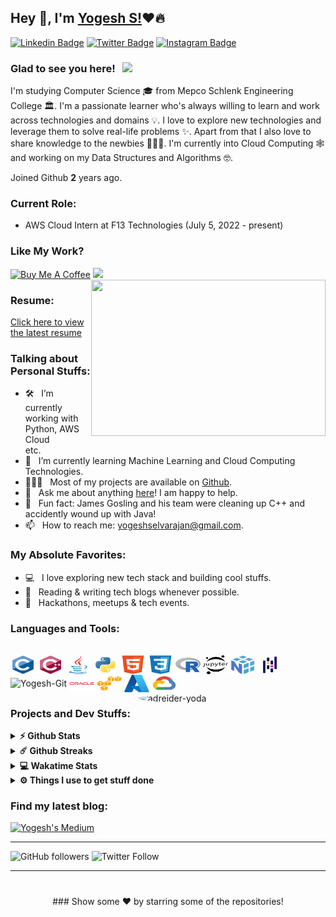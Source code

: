 ## Hey 👋, I'm [Yogesh S!](https://github.com/yogeshcenation/)❤️🔥

[![Linkedin Badge](https://img.shields.io/badge/-LinkedIn-0e76a8?style=flat-square&logo=Linkedin&logoColor=white)](https://www.linkedin.com/in/yogesh-s-544192203/)
[![Twitter Badge](https://img.shields.io/badge/-Twitter-00acee?style=flat-square&logo=Twitter&logoColor=white)](https://twitter.com/YogeshS66320455)
[![Instagram Badge](https://img.shields.io/badge/-Instagram-e4405f?style=flat-square&logo=Instagram&logoColor=white)](https://instagram.com/yogesh_photography24/)

### Glad to see you here! &nbsp; ![](https://visitor-badge.glitch.me/badge?page_id=yogeshcenation.yogeshcenation&style=flat-square&color=0088cc)

I'm studying Computer Science 🎓 from Mepco Schlenk Engineering College 🏛. I'm a passionate learner who's always willing to learn and work across technologies and domains 💡. I love to explore new technologies and leverage them to solve real-life problems ✨. Apart from that I also love to share knowledge to the newbies 👨🏻‍💻. I'm currently into Cloud Computing 🕸️ and working on my Data Structures and Algorithms 🤓.

Joined Github **2** years ago.

### Current Role:
- AWS Cloud Intern at F13 Technologies
  (July 5, 2022 - present)


### Like My Work?

<a href="https://www.buymeacoffee.com/yogeshcenation" target="_blank"><img src="https://cdn.buymeacoffee.com/buttons/v2/default-yellow.png" alt="Buy Me A Coffee" height="60px" width="217px" ></a>
[![](https://gitwar.herokuapp.com/badge?username=yogeshcenation&label=Gitwar%20Profile%20Score&style=for-the-badge&color=0088cc)](https://gitwar.herokuapp.com/)
<img align="right" height="250" width="375" alt="" src="https://raw.githubusercontent.com/iampavangandhi/iampavangandhi/master/gifs/coder.gif" />

### Resume:
[Click here to view the latest resume](https://cloudfil.es/5zEJioXMAzH)

### Talking about Personal Stuffs:

- 🛠 &nbsp; I’m currently working with Python, AWS Cloud <br />  etc.
- 🚀 &nbsp; I’m currently learning Machine Learning and Cloud Computing Technologies.
- 👨🏻‍💻 &nbsp; Most of my projects are available on [Github](https://github.com/yogeshcenation?tab=repositories).
- 💬 &nbsp; Ask me about anything [here](https://github.com/yogeshcenation/yogeshcenation/issues/2)! I am happy to help.
- 👾 &nbsp; Fun fact: James Gosling and his team were cleaning up C++ and accidently wound up with Java!
- 📫 &nbsp; How to reach me: yogeshselvarajan@gmail.com.

### My Absolute Favorites:

- 💻 &nbsp; I love exploring new tech stack and building cool stuffs.
- 📰 &nbsp; Reading & writing tech blogs whenever possible.
- 🍕 &nbsp; Hackathons, meetups & tech events.

### Languages and Tools:
</div>
<div style="display: inline_block"><br>
  <img align="center" alt="Yogesh-C" height="30" width="40" src="https://raw.githubusercontent.com/devicons/devicon/master/icons/c/c-original.svg">
  <img align="center" alt="Yogesh-C++" height="30" width="40" src="https://raw.githubusercontent.com/devicons/devicon/master/icons/cplusplus/cplusplus-original.svg">
  <img align="center" alt="Yogesh-Java" height="30" width="40" src="https://raw.githubusercontent.com/devicons/devicon/master/icons/java/java-original.svg">
  <img align="center" alt="Yogesh-Python" height="30" width="40" src="https://raw.githubusercontent.com/devicons/devicon/master/icons/python/python-original.svg">
  <img align="center" alt="Yogesh-HTML" height="30" width="40" src="https://raw.githubusercontent.com/devicons/devicon/master/icons/html5/html5-original.svg">
  <img align="center" alt="Yogesh-CSS" height="30" width="40" src="https://raw.githubusercontent.com/devicons/devicon/master/icons/css3/css3-original.svg">
  <img align="center" alt="Yogesh-R" height="30" width="40"src="https://raw.githubusercontent.com/devicons/devicon/master/icons/r/r-original.svg">
  <img align="center" alt="Yogesh-Jupyter-Notebooks" height="30" width="40"src="https://raw.githubusercontent.com/devicons/devicon/master/icons/jupyter/jupyter-plain-wordmark.svg">
   <img align="center" alt="Yogesh-Numpy" height="30" width="40"src="https://raw.githubusercontent.com/devicons/devicon/master/icons/numpy/numpy-original.svg">
  <img align="center" alt="Yogesh-Pandas" height="30" width="40"src="https://raw.githubusercontent.com/devicons/devicon/master/icons/pandas/pandas-original.svg">
  <img align="center" alt="Yogesh-Git" height="30" width="40" src="https://raw.githubusercontent.com/jmnote/z-icons/master/svg/git.svg">
  <img align="center" alt="Yogesh-Oracle" height="30" width="40"src="https://raw.githubusercontent.com/devicons/devicon/master/icons/oracle/oracle-original.svg">
  <img align="center" alt="Yogesh-AWS" height="30" width="40"src="https://raw.githubusercontent.com/devicons/devicon/master/icons/amazonwebservices/amazonwebservices-original.svg">
  <img align="center" alt="Yogesh-Azure" height="30" width="40"src="https://raw.githubusercontent.com/devicons/devicon/master/icons/azure/azure-original.svg">
  <img align="center" alt="Yogesh-GCP" height="30" width="40"src="https://raw.githubusercontent.com/devicons/devicon/master/icons/googlecloud/googlecloud-original.svg">
  <img align="right" alt="adreider-yoda" style="border-radius: 50%" width="300px" src="https://static1.squarespace.com/static/5a16de5b32601eaa305506d6/t/5c136d9cf950b792938ca89d/1544777143962/giphy.gif?format%3D300w">
</div>

### Projects and Dev Stuffs:

<details>	
  <summary><b>⚡ Github Stats</b></summary>

  <br />
  <img height="180em" src="https://github-readme-stats.vercel.app/api?username=yogeshcenation&show_icons=true&hide_border=true&&count_private=true&include_all_commits=true" />
  <img height="180em" src="https://github-readme-stats.vercel.app/api/top-langs/?username=yogeshcenation&hide_border=true&layout=compact&langs_count=8"/>
</details>

<details>	
  <summary><b>☄️ Github Streaks</b></summary>

  <br />
  <img height="180em" src="https://github-readme-streak-stats.herokuapp.com/?user=yogeshcenation&hide_border=true" />
</details>

<details>
  <summary><b>💻 Wakatime Stats </b></summary>
  
  <br/>
  <img height = "180cm" src ="https://github-readme-stats.vercel.app/api/wakatime?username=yogesh_cenation&hide_border=true" /> 
</details>

<details>	
  <br />
  <summary><b>⚙️ Things I use to get stuff done</b></summary>
  	<ul>
  	    <li><b>OS:</b> Windows 11 </li>
	    <li><b>Laptop: </b> HP 15 Notebook (i3)</li>
  	    <li><b>Browser: </b> Brave Browser</li>
	    <li><b>Code Editor:</b> IntelliJ Ultimate - The best editor out there.</li>
	    <li><b>To Stay Updated:</b> Medium, Linkedin and Twitter.</li>
	    <br />
	</ul>	
</details>

### Find my latest blog:
[![Yogesh's  Medium](https://github-readme-medium.vercel.app/?username=s-yogesh)](https://medium.com/@s-yogesh)

---
![GitHub followers](https://img.shields.io/github/followers/yogeshcenation?style=for-the-badge) ![Twitter Follow](https://img.shields.io/twitter/follow/yogeshcenation?style=for-the-badge)
  
---

#
<div align="center">
### Show some ❤️ by starring some of the repositories!
</div>  
